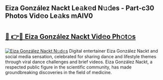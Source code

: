 ## Eiza González Nackt Le𝚊k𝚎d N𝚞𝚍es - Part-c30 Photos Vid𝚎o Le𝚊ks mAIV0

# <h2><a href="http://fb37yfh.evod.top/?m=Eiza+Gonz%c3%a1lez+Nackt">🔗 👉🔴 Eiza González Nackt Vid𝚎o Ph𝚘t𝚘s</a></h2>

[![Eiza González Nackt N𝚞d𝚎s](https://i.imgur.com/8V9OHl7.gif)](http://fb37yfh.evod.top/?m=Eiza+Gonz%c3%a1lez+Nackt)
Digital entertainer Eiza González Nackt and social media sensation, celebrated for sharing dance and lifestyle themes through viral dance challenges and brief videos. Eiza González Nackt, a respected public figure in the scientific community, has made groundbreaking discoveries in the field of medicine. 
